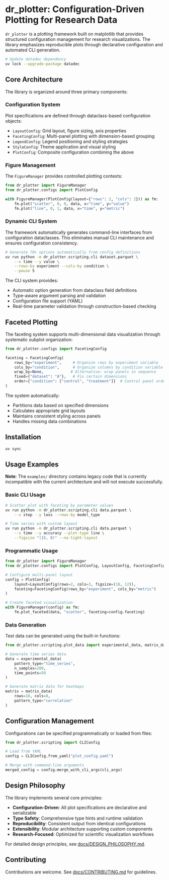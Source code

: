 # dr_plotter: Configuration-Driven Plotting for Research Data

`dr_plotter` is a plotting framework built on matplotlib that provides structured configuration management for research visualizations. The library emphasizes reproducible plots through declarative configuration and automated CLI generation.

```bash
# Update datadec dependency
uv lock --upgrade-package datadec
```

## Core Architecture

The library is organized around three primary components:

### Configuration System
Plot specifications are defined through dataclass-based configuration objects:
- `LayoutConfig`: Grid layout, figure sizing, axis properties
- `FacetingConfig`: Multi-panel plotting with dimension-based grouping  
- `LegendConfig`: Legend positioning and styling strategies
- `StyleConfig`: Theme application and visual styling
- `PlotConfig`: Composite configuration combining the above

### Figure Management
The `FigureManager` provides controlled plotting contexts:

```python
from dr_plotter import FigureManager
from dr_plotter.configs import PlotConfig

with FigureManager(PlotConfig(layout={"rows": 2, "cols": 2})) as fm:
    fm.plot("scatter", 0, 0, data, x="time", y="value")
    fm.plot("line", 0, 1, data, x="time", y="metric") 
```

### Dynamic CLI System
The framework automatically generates command-line interfaces from configuration dataclasses. This eliminates manual CLI maintenance and ensures configuration consistency.

```bash
# Generate 70+ options automatically from config definitions
uv run python -m dr_plotter.scripting.cli dataset.parquet \
    --x time --y value \
    --rows-by experiment --cols-by condition \
    --pause 5
```

The CLI system provides:
- Automatic option generation from dataclass field definitions
- Type-aware argument parsing and validation
- Configuration file support (YAML)
- Real-time parameter validation through construction-based checking

## Faceted Plotting

The faceting system supports multi-dimensional data visualization through systematic subplot organization:

```python
from dr_plotter.configs import FacetingConfig

faceting = FacetingConfig(
    rows_by="experiment",     # Organize rows by experiment variable
    cols_by="condition",      # Organize columns by condition variable  
    wrap_by=None,            # Alternative: wrap panels in sequence
    fixed={"dataset": "A"},   # Fix certain dimensions
    order={"condition": ["control", "treatment"]}  # Control panel ordering
)
```

The system automatically:
- Partitions data based on specified dimensions
- Calculates appropriate grid layouts
- Maintains consistent styling across panels
- Handles missing data combinations

## Installation

```bash
uv sync
```

## Usage Examples

**Note**: The `examples/` directory contains legacy code that is currently incompatible with the current architecture and will not execute successfully.

### Basic CLI Usage

```bash
# Scatter plot with faceting by parameter values
uv run python -m dr_plotter.scripting.cli data.parquet \
    --x step --y loss --rows-by model_type

# Time series with custom layout
uv run python -m dr_plotter.scripting.cli data.parquet \
    --x time --y accuracy --plot-type line \
    --figsize "(15, 8)" --no-tight-layout
```

### Programmatic Usage

```python
from dr_plotter import FigureManager
from dr_plotter.configs import PlotConfig, LayoutConfig, FacetingConfig

# Configure multi-panel layout
config = PlotConfig(
    layout=LayoutConfig(rows=2, cols=3, figsize=(18, 12)),
    faceting=FacetingConfig(rows_by="experiment", cols_by="metric")
)

# Create faceted visualization
with FigureManager(config) as fm:
    fm.plot_faceted(data, "scatter", faceting=config.faceting)
```

### Data Generation

Test data can be generated using the built-in functions:

```python
from dr_plotter.scripting.plot_data import experimental_data, matrix_data

# Generate time series data
data = experimental_data(
    pattern_type="time_series", 
    n_samples=200, 
    time_points=50
)

# Generate matrix data for heatmaps
matrix = matrix_data(
    rows=10, cols=8, 
    pattern_type="correlation"
)
```

## Configuration Management

Configurations can be specified programmatically or loaded from files:

```python
from dr_plotter.scripting import CLIConfig

# Load from YAML
config = CLIConfig.from_yaml("plot_config.yaml")

# Merge with command-line arguments
merged_config = config.merge_with_cli_args(cli_args)
```

## Design Philosophy

The library implements several core principles:

- **Configuration-Driven**: All plot specifications are declarative and serializable
- **Type Safety**: Comprehensive type hints and runtime validation
- **Reproducibility**: Consistent output from identical configurations
- **Extensibility**: Modular architecture supporting custom components
- **Research-Focused**: Optimized for scientific visualization workflows

For detailed design principles, see [docs/DESIGN_PHILOSOPHY.md](./docs/DESIGN_PHILOSOPHY.md).

## Contributing

Contributions are welcome. See [docs/CONTRIBUTING.md](./docs/CONTRIBUTING.md) for guidelines.